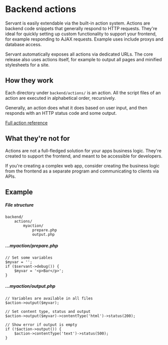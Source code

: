 
# Backend actions

Servant is easily extendable via the built-in action system. Actions are backend code snippets that generally respond to HTTP requests. They're ideal for quickly setting up custom functionality to support your frontend, for example responding to AJAX requests. Example uses include proxys and database access.

Servant automatically exposes all actions via dedicated URLs. The core release also uses actions itself, for example to output all pages and minified stylesheets for a site.



## How they work

Each directory under `backend/actions/` is an action. All the script files of an action are executed in alphabetical order, recursively.

Generally, an action does what it does based on user input, and then responds with an HTTP status code and some output.

<p><a href="/docs/components/action" class="button">Full action reference</a></p>



## What they're not for

Actions are not a full-fledged solution for your apps business logic. They're created to support the frontend, and meant to be accessible for developers.

If you're creating a complex web app, consider creating the business logic from the frontend as a separate program and communicating to clients via APIs.



## Example

##### File structure

	backend/
		actions/
			myaction/
				prepare.php
				output.php

##### ...myaction/prepare.php

	// Set some variables
	$myvar = '';
	if ($servant->debug()) {
		$myvar = '<p>Bar</p>';
	}

##### ...myaction/output.php

	// Variables are available in all files
	$action->output($myvar);
	
	// Set content type, status and output
	$action->output($myvar)->contentType('html')->status(200);

	// Show error if output is empty
	if (!$action->output()) {
		$action->contentType('text')->status(500);
	}
